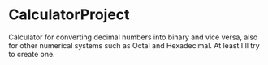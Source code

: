 # CalculatorProject
Calculator for converting decimal numbers into binary and vice versa, also for other numerical systems such as Octal and Hexadecimal. At least I'll try to create one.
